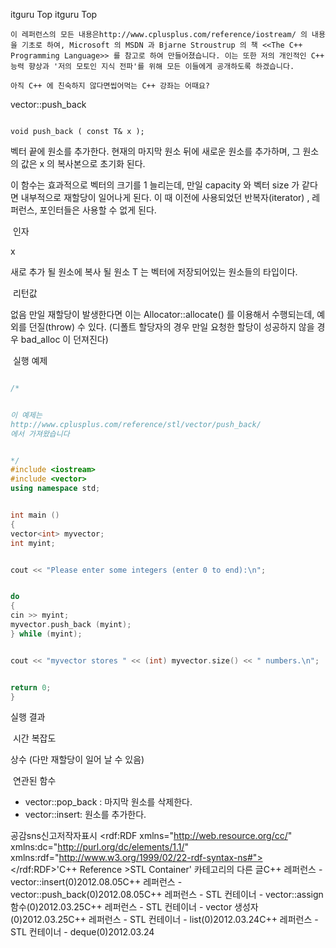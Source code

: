  itguru Top itguru Top




```warning
이 레퍼런스의 모든 내용은http://www.cplusplus.com/reference/iostream/ 의 내용을 기초로 하여, Microsoft 의 MSDN 과 Bjarne Stroustrup 의 책 <<The C++ Programming Language>> 를 참고로 하여 만들어졌습니다. 이는 또한 저의 개인적인 C++ 능력 향상과 '저의 모토인 지식 전파'를 위해 모든 이들에게 공개하도록 하겠습니다.
```

```info
아직 C++ 에 친숙하지 않다면씹어먹는 C++ 강좌는 어때요?
```




vector::push_back


```info

void push_back ( const T& x );

```



벡터 끝에 원소를 추가한다.
현재의 마지막 원소 뒤에 새로운 원소를 추가하며, 그 원소의 값은 x 의 복사본으로 초기화 된다.


이 함수는 효과적으로 벡터의 크기를 1 늘리는데, 만일 capacity 와 벡터 size 가 같다면 내부적으로 재할당이 일어나게 된다. 이 때 이전에 사용되었던 반복자(iterator) , 레퍼런스, 포인터들은 사용할 수 없게 된다.


 인자




x


새로 추가 될 원소에 복사 될 원소
T 는 벡터에 저장되어있는 원소들의 타입이다.


 리턴값

없음
만일 재할당이 발생한다면 이는 Allocator::allocate() 를 이용해서 수행되는데, 예외를 던질(throw) 수 있다. (디폴트 할당자의 경우 만일 요청한 할당이 성공하지 않을 경우 bad_alloc 이 던져진다)


 실행 예제



```cpp

/*


이 예제는
http://www.cplusplus.com/reference/stl/vector/push_back/
에서 가져왔습니다


*/
#include <iostream>
#include <vector>
using namespace std;


int main ()
{
vector<int> myvector;
int myint;


cout << "Please enter some integers (enter 0 to end):\n";


do
{
cin >> myint;
myvector.push_back (myint);
} while (myint);


cout << "myvector stores " << (int) myvector.size() << " numbers.\n";


return 0;
}
```



실행 결과







 시간 복잡도


상수 (다만 재할당이 일어 날 수 있음)



 연관된 함수



* vector::pop_back : 마지막 원소를 삭제한다.
* vector::insert: 원소를 추가한다.




공감sns신고저작자표시	<rdf:RDF xmlns="http://web.resource.org/cc/" xmlns:dc="http://purl.org/dc/elements/1.1/" xmlns:rdf="http://www.w3.org/1999/02/22-rdf-syntax-ns#">		<Work rdf:about="">			<license rdf:resource="http://creativecommons.org/licenses/by-fr/2.0/kr/" />		</Work>		<License rdf:about="http://creativecommons.org/licenses/by-fr/">			<permits rdf:resource="http://web.resource.org/cc/Reproduction"/>			<permits rdf:resource="http://web.resource.org/cc/Distribution"/>			<requires rdf:resource="http://web.resource.org/cc/Notice"/>			<requires rdf:resource="http://web.resource.org/cc/Attribution"/>			<permits rdf:resource="http://web.resource.org/cc/DerivativeWorks"/>		</License>	</rdf:RDF>'C++ Reference >STL Container' 카테고리의 다른 글C++ 레퍼런스 - vector::insert(0)2012.08.05C++ 레퍼런스 - vector::push_back(0)2012.08.05C++ 레퍼런스 - STL 컨테이너 - vector::assign 함수(0)2012.03.25C++ 레퍼런스 - STL 컨테이너 - vector 생성자(0)2012.03.25C++ 레퍼런스 - STL 컨테이너 - list(0)2012.03.24C++ 레퍼런스 - STL 컨테이너 - deque(0)2012.03.24

